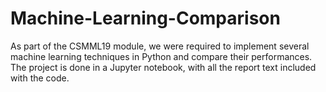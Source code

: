 # Machine-Learning-Comparison
As part of the CSMML19 module, we were required to implement several machine learning techniques in Python and compare their performances. The project is done in a Jupyter notebook, with all the report text included with the code.
